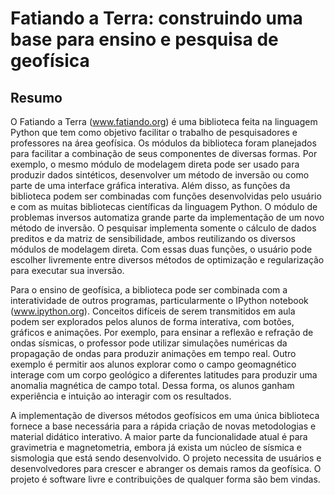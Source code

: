 # Fatiando a Terra: construindo uma base para ensino e pesquisa de geofísica

## Resumo

O Fatiando a Terra (www.fatiando.org) é uma biblioteca feita na linguagem
Python que tem como objetivo facilitar o trabalho de pesquisadores e
professores na área geofísica. Os módulos da biblioteca foram planejados para
facilitar a combinação de seus componentes de diversas formas. Por exemplo, o
mesmo módulo de modelagem direta pode ser usado para produzir dados sintéticos,
desenvolver um método de inversão ou como parte de uma interface gráfica
interativa. Além disso, as funções da biblioteca podem ser combinadas com
funções desenvolvidas pelo usuário e com as muitas bibliotecas científicas da
linguagem Python. O módulo de problemas inversos automatiza grande parte da
implementação de um novo método de inversão. O pesquisar implementa somente o
cálculo de dados preditos e da matriz de sensibilidade, ambos reutilizando os
diversos módulos de modelagem direta. Com essas duas funções, o usuário pode
escolher livremente entre diversos métodos de optimização e regularização para
executar sua inversão.

Para o ensino de geofísica, a biblioteca pode ser combinada com a
interatividade de outros programas, particularmente o IPython notebook
(www.ipython.org). Conceitos difíceis de serem transmitidos em aula podem ser
explorados pelos alunos de forma interativa, com botões, gráficos e animações.
Por exemplo, para ensinar a reflexão e refração de ondas sísmicas, o professor
pode utilizar simulações numéricas da propagação de ondas para produzir
animações em tempo real. Outro exemplo é permitir aos alunos explorar como o
campo geomagnético interage com um corpo geológico a diferentes latitudes para
produzir uma anomalia magnética de campo total. Dessa forma, os alunos ganham
experiência e intuição ao interagir com os resultados.

A implementação de diversos métodos geofísicos em uma única biblioteca fornece
a base necessária para a rápida criação de novas metodologias e material
didático interativo. A maior parte da funcionalidade atual é para gravimetria e
magnetometria, embora já exista um núcleo de sísmica e sismologia que está
sendo desenvolvido. O projeto necessita de usuários e desenvolvedores para
crescer e abranger os demais ramos da geofísica. O projeto é software livre e
contribuições de qualquer forma são bem vindas.
